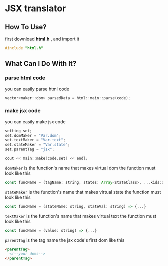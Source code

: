 # JSX translator
## How To Use?
first download **html.h** , and import it
```cpp
#include "html.h"
```
## What Can I Do With It?
### parse html code
you can easily parse html code
```cpp
vector<maker::dom> parsedData = html::main::parse(code);
```
### make jsx code
you can easily make jsx code
```cpp
setting set;
set.domMaker = "Var.dom";
set.textMaker = "Var.text";
set.stateMaker = "Var.state";
set.parentTag = "jsx";

cout << main::make(code,set) << endl;
```
`domMaker` is the function's name that makes virtual dom
the function must look like this
```js
const funcName = (tagName: string, states: Array<stateClass>, ...kids:domClass) => {...}
```
`stateMaker` is the function's name that makes virtual state
the function must look like this
```js
const funcName = (stateName: string, stateVal: string) => {...}
```
`textMaker` is the function's name that makes virtual text
the function must look like this
```js
const funcName = (value: string) => {...}
```
`parentTag` is the tag name the jsx code's first dom
like this
```html
<parentTag>
  <!--your doms-->
</parentTag>
```
